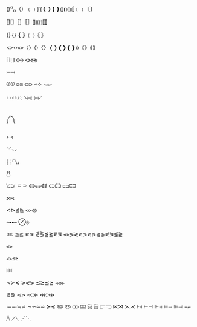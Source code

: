 ()⁽⁾₍₎（）﹙﹚⸨⸩❨❩❪❫⦅⦆⦗⦘⦇⦈⟮⟯﹝﹞〔〕

[]⁅⁆［］〚〛⦋⦌⦎⦏⦍⦐⟦⟧

{}｛｝❴❵﹛﹜⦃⦄

<>‹›«»〈〉⟨⟩〈〉❬❭❮❯❰❱⧼⧽《》⟪⟫

⌈⌉⌊⌋
⦉⦊⦑⦒
⦓⦔⦕⦖

⟝⟞

⧀⧁
⧄⧅
⟤⟥
⟢⟣
⧏⧐

⸂⸃⸄⸅⸉⸊
༺ ༻

༼ ༽

᚛ ᚜

⸌⸍⸜⸝

⸠⸡⸢⸣⸤⸥

⟅⟆

⟈⟉
⸦⸧
∈∋∊∍∉∌
⊂⊃⊆⊇
⊏⊐⊑⊒

⟕⟖

⊲⊳⊴⊵
⪦⪧⪨⪩

⊶⊷
⊘⦸

≤≥
≦≧
⋜⋝
⋚⋛⪑⪒⪙⪚
⪡⪢≶≷⪕⪖⪗⪘⫹⫺⪛⪜⪓⪔

⫷⫸

⪪⪫⪬⪭

⧘⧙⧚⧛

≺≻≼
≽⋞⋟
⪯⪰⪳⪴
⪻⪼

⋐⋑
⋖⋗
≪≫
⋘⋙

≔≕≒≓
∼∽≃⋍
⊱⊰
⟃⟄
⪽⪾
⫏⫐
⫑⫒
⫓⫔
⫕⫖
⫍⫎
⋉⋊
⋋⋌
⊦⫞
⊢⊣
⊩⫣
⊨⫤
⊫⫥
⫬⫭

⧸⧹
⟋⟍
⋰⋱
